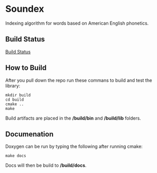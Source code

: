Soundex
===

Indexing algorithm for words based on American English phonetics.


Build Status
---
[Build Status](https://travis-ci.org/Kazz47/soundex.svg?branch=master)


How to Build
---
After you pull down the repo run these commans to build and test the library:
```
mkdir build
cd build
cmake ..
make
```

Build artifacts are placed in the **/build/bin** and **/build/lib** folders.


Documenation
---
Doxygen can be run by typing the following after running cmake:
```
make docs
```

Docs will then be build to **/build/docs**.
